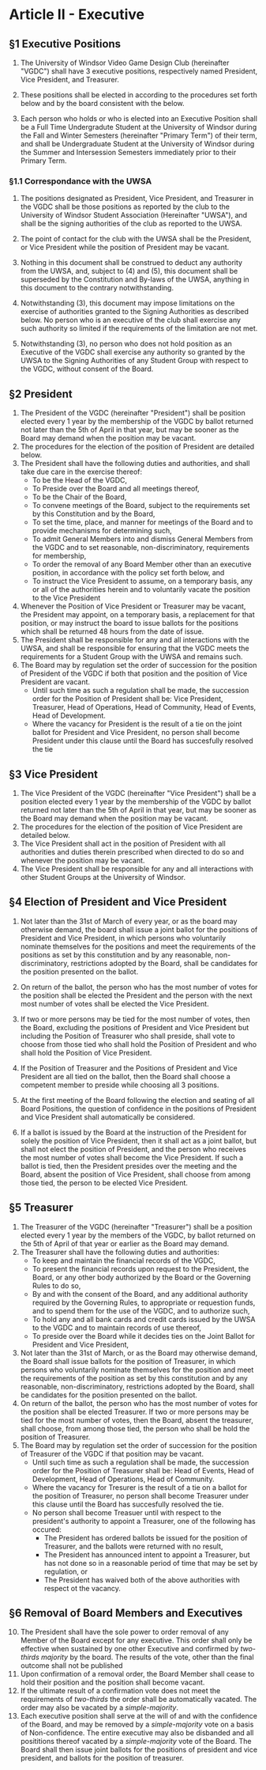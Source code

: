 # Article II - Executive

## §1 Executive Positions

1. The University of Windsor Video Game Design Club (hereinafter "VGDC") shall have 3 executive positions, respectively named President, Vice President, and Treasurer.

2. These positions shall be elected in according to the procedures set forth below and by the board consistent with the below. 

3. Each person who holds or who is elected into an Executive Position shall be a Full Time Undergradute Student at the University of Windsor during the Fall and Winter Semesters (hereinafter "Primary Term") of their term, and shall be Undergraduate Student at the University of Windsor during the Summer and Intersession Semesters immediately prior to their Primary Term.

### §1.1 Correspondance with the UWSA

1. The positions designated as President, Vice President, and Treasurer in the VGDC shall be those positions as reported by the club to the University of Windsor Student Association (Hereinafter "UWSA"), and shall be the signing authorities of the club as reported to the UWSA.

2. The point of contact for the club with the UWSA shall be the President, or Vice President while the position of President may be vacant. 

3. Nothing in this document shall be construed to deduct any authority from the UWSA, and, subject to (4) and (5), this document shall be superseded by the Constitution and By-laws of the UWSA, anything in this document to the contrary notwithstanding. 

4. Notwithstanding (3), this document may impose limitations on the exercise of authorities granted to the Signing Authorities as described below. No person who is an executive of the club shall exercise any such authority so limited if the requirements of the limitation are not met.

5. Notwithstanding (3), no person who does not hold position as an Executive of the VGDC shall exercise any authority so granted by the UWSA to the Signing Authorities of any Student Group with respect to the VGDC, without consent of the Board.

## §2 President

1. The President of the VGDC (hereinafter "President") shall be position elected every 1 year by the membership of the VGDC by ballot returned not later than the 5th of April in that year, but may be sooner as the Board may demand when the position may be vacant. 
2. The procedures for the election of the position of President are detailed below.
3. The President shall have the following duties and authorities, and shall take due care in the exercise thereof:
    - To be the Head of the VGDC,
    - To Preside over the Board and all meetings thereof,
    - To be the Chair of the Board,
    - To convene meetings of the Board, subject to the requirements set by this Constitution and by the Board,
    - To set the time, place, and manner for meetings of the Board and to provide mechanisms for determining such,
    - To admit General Members into and dismiss General Members from the VGDC and to set reasonable, non-discriminatory, requirements for membership,
    - To order the removal of any Board Member other than an executive position, in accordance with the policy set forth below, and
    - To instruct the Vice President to assume, on a temporary basis, any or all of the authorities herein and to voluntarily vacate the position to the Vice President
4. Whenever the Position of Vice President or Treasurer may be vacant, the President may appoint, on a temporary basis, a replacement for that position, or may instruct the board to issue ballots for the positions which shall be returned 48 hours from the date of issue.
5. The President shall be responsible for any and all interactions with the UWSA, and shall be responsible for ensuring that the VGDC meets the requirements for a Student Group with the UWSA and remains such.
6. The Board may by regulation set the order of succession for the position of President of the VGDC if both that position and the position of Vice President are vacant.
    - Until such time as such a regulation shall be made, the succession order for the Position of President shall be: Vice President, Treasurer, Head of Operations, Head of Community, Head of Events, Head of Development.
    - Where the vacancy for President is the result of a tie on the joint ballot for President and Vice President, no person shall become President under this clause until the Board has succesfully resolved the tie

## §3 Vice President

1. The Vice President of the VGDC (hereinafter "Vice President") shall be a position elected every 1 year by the membership of the VGDC by ballot returned not later than the 5th of April in that year, but may be sooner as the Board may demand when the position may be vacant. 
2. The procedures for the election of the position of Vice President are detailed below.
3. The Vice President shall act in the position of President with all authorities and duties therein prescribed when directed to do so and whenever the position may be vacant. 
4. The Vice President shall be responsible for any and all interactions with other Student Groups at the University of Windsor.


## §4 Election of President and Vice President

1. Not later than the 31st of March of every year, or as the board may otherwise demand, the board shall issue a joint ballot for the positions of President and Vice President, in which persons who voluntarily nominate themselves for the positions and meet the requirements of the positions as set by this constitution and by any reasonable, non-discriminatory, restrictions adopted by the Board, shall be candidates for the position presented on the ballot. 

2. On return of the ballot, the person who has the most number of votes for the position shall be elected the President and the person with the next most number of votes shall be elected the Vice President. 
3. If two or more persons may be tied for the most number of votes, then the Board, excluding the positions of President and Vice President but including the Position of Treasurer who shall preside, shall vote to choose from those tied who shall hold the Position of President and who shall hold the Position of Vice President. 
4. If the Position of Treasurer and the Positions of President and Vice President are all tied on the ballot, then the Board shall choose a competent member to preside while choosing all 3 positions.
5. At the first meeting of the Board following the election and seating of all Board Positions, the question of confidence in the positions of President and Vice President shall automatically be considered.
6. If a ballot is issued by the Board at the instruction of the President for solely the position of Vice President, then it shall act as a joint ballot, but shall not elect the position of President, and the person who receives the most number of votes shall become the Vice President. If such a ballot is tied, then the President presides over the meeting and the Board, absent the position of Vice President, shall choose from among those tied, the person to be elected Vice President.


## §5 Treasurer


1. The Treasurer of the VGDC (hereinafter "Treasurer") shall be a position elected every 1 year by the members of the VGDC, by ballot returned on the 5th of April of that year or earlier as the Board may demand. 
2. The Treasurer shall have the following duties and authorities:
    - To keep and maintain the financial records of the VGDC,
    - To present the financial records upon request to the President, the Board, or any other body authorized by the Board or the Governing Rules to do so,
    - By and with the consent of the Board, and any additional authority required by the Governing Rules, to appropriate or requestion funds, and to spend them for the use of the VGDC, and to authorize such,
    - To hold any and all bank cards and credit cards issued by the UWSA to the VGDC and to maintain records of use thereof,
    - To preside over the Board while it decides ties on the Joint Ballot for President and Vice President,
3. Not later than the 31st of March, or as the Board may otherwise demand, the Board shall issue ballots for the position of Treasurer, in which persons who voluntarily nominate themselves for the position and meet the requirements of the position as set by this constitution and by any reasonable, non-discriminatory, restrictions adopted by the Board, shall be candidates for the position presented on the ballot.
4. On return of the ballot, the person who has the most number of votes for the position shall be elected Treasurer. If two or more persons may be tied for the most number of votes, then the Board, absent the treasurer, shall choose, from among those tied, the person who shall be hold the position of Treasurer. 
5. The Board may by regulation set the order of succession for the position of Treasurer of the VGDC if that position may be vacant.
    - Until such time as such a regulation shall be made, the succession order for the Position of Treasurer shall be: Head of Events, Head of Development, Head of Operations, Head of Community.
    - Where the vacancy for Tresurer is the result of a tie on a ballot for the position of Treasurer, no person shall become Treasurer under this clause until the Board has succesfully resolved the tie.
    - No person shall become Treasuer until with respect to the president's authority to appoint a Treasurer, one of the following has occured:
        - The President has ordered ballots be issued for the position of Treasurer, and the ballots were returned with no result,
        - The President has announced intent to appoint a Treasurer, but has not done so in a reasonable period of time that may be set by regulation, or
        - The President has waived both of the above authorities with respect ot the vacancy.

## §6 Removal of Board Members and Executives

10. The President shall have the sole power to order removal of any Member of the Board except for any executive. This order shall only be effective when sustained by one other Executive and confirmed by *two-thirds majority* by the board. The results of the vote, other than the final outcome shall not be published
11. Upon confirmation of a removal order, the Board Member shall cease to hold their position and the position shall become vacant. 
12. If the ultimate result of a confirmation vote does not meet the requirements of *two-thirds* the order shall be automatically vacated. The order may also be vacated by a *simple-majority*. 
13. Each executive position shall serve at the will of and with the confidence of the Board, and may be removed by a *simple-majority* vote on a basis of Non-confidence. The entire executive may also be disbanded and all posititions thereof vacated by a *simple-majority* vote of the Board. The Board shall then issue joint ballots for the positions of president and vice president, and ballots for the position of treasurer. 
